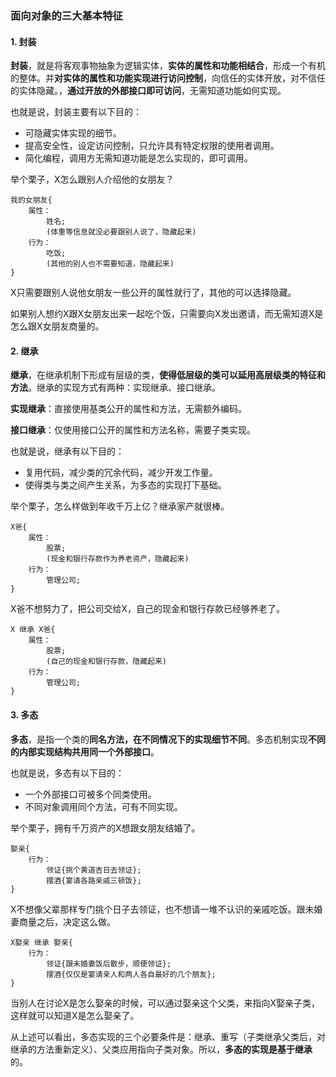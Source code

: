 ### 面向对象的三大基本特征

#### 1. 封装

**封装**，就是将客观事物抽象为逻辑实体，**实体的属性和功能相结合**，形成一个有机的整体。并**对实体的属性和功能实现进行访问控制**，向信任的实体开放，对不信任的实体隐藏。，**通过开放的外部接口即可访问**，无需知道功能如何实现。

也就是说，封装主要有以下目的：

- 可隐藏实体实现的细节。
- 提高安全性，设定访问控制，只允许具有特定权限的使用者调用。
- 简化编程，调用方无需知道功能是怎么实现的，即可调用。

举个栗子，X怎么跟别人介绍他的女朋友？

```abnf
我的女朋友{  
    属性：  
        姓名;  
        (体重等信息就没必要跟别人说了，隐藏起来)  
    行为：  
        吃饭;  
        (其他的别人也不需要知道，隐藏起来)  
}
```

X只需要跟别人说他女朋友一些公开的属性就行了，其他的可以选择隐藏。

如果别人想约X跟X女朋友出来一起吃个饭，只需要向X发出邀请，而无需知道X是怎么跟X女朋友商量的。

#### 2. 继承

**继承**，在继承机制下形成有层级的类，**使得低层级的类可以延用高层级类的特征和方法**。继承的实现方式有两种：实现继承、接口继承。

**实现继承**：直接使用基类公开的属性和方法，无需额外编码。

**接口继承**：仅使用接口公开的属性和方法名称，需要子类实现。

也就是说，继承有以下目的：

- 复用代码，减少类的冗余代码，减少开发工作量。
- 使得类与类之间产生关系，为多态的实现打下基础。

举个栗子，怎么样做到年收千万上亿？继承家产就很棒。

```abnf
X爸{  
    属性：  
        股票;  
        (现金和银行存款作为养老资产，隐藏起来)  
    行为：  
        管理公司;  
}
```

X爸不想努力了，把公司交给X，自己的现金和银行存款已经够养老了。

```abnf
X 继承 X爸{  
    属性：  
        股票;  
        (自己的现金和银行存款，隐藏起来)  
    行为：  
        管理公司;  
}
```

#### 3. 多态

**多态**，是指一个类的**同名方法，在不同情况下的实现细节不同**。多态机制实现**不同的内部实现结构共用同一个外部接口**。

也就是说，多态有以下目的：

- 一个外部接口可被多个同类使用。
- 不同对象调用同个方法，可有不同实现。

举个栗子，拥有千万资产的X想跟女朋友结婚了。

```abnf
娶亲{  
    行为：  
        领证{挑个黄道吉日去领证};  
        摆酒{宴请各路亲戚三顿饭};  
}
```

X不想像父辈那样专门挑个日子去领证，也不想请一堆不认识的亲戚吃饭。跟未婚妻商量之后，决定这么做。

```abnf
X娶亲 继承 娶亲{  
    行为：  
        领证{跟未婚妻饭后散步，顺便领证};  
        摆酒{仅仅是宴请亲人和两人各自最好的几个朋友};  
}
```

当别人在讨论X是怎么娶亲的时候，可以通过娶亲这个父类，来指向X娶亲子类，这样就可以知道X是怎么娶亲了。

从上述可以看出，多态实现的三个必要条件是：继承、重写（子类继承父类后，对继承的方法重新定义）、父类应用指向子类对象。所以，**多态的实现是基于继承**的。